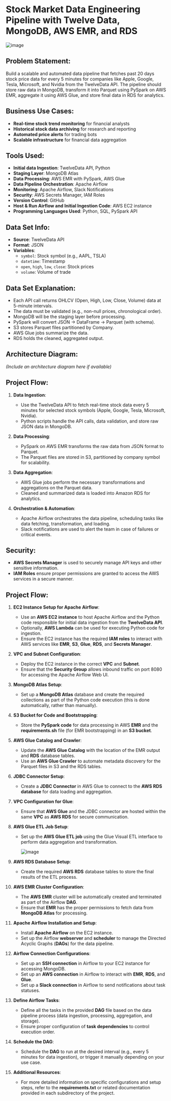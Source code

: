 # Stock Market Data Engineering Pipeline with Twelve Data, MongoDB, AWS EMR, and RDS

![image](https://github.com/user-attachments/assets/3b3d9cfb-0cb5-46c1-bfed-e6c1725698f0)


## Problem Statement:
Build a scalable and automated data pipeline that fetches past 20 days stock price data for every 5 minutes for companies like Apple, Google, Tesla, Microsoft, and Nvidia from the TwelveData API. The pipeline should store raw data in MongoDB, transform it into Parquet using PySpark on AWS EMR, aggregate it using AWS Glue, and store final data in RDS for analytics.

## Business Use Cases:
- **Real-time stock trend monitoring** for financial analysts
- **Historical stock data archiving** for research and reporting
- **Automated price alerts** for trading bots
- **Scalable infrastructure** for financial data aggregation

## Tools Used:
- **Initial data Ingestion**: TwelveData API, Python
- **Staging Layer**: MongoDB Atlas
- **Data Processing**: AWS EMR with PySpark, AWS Glue
- **Data Pipeline Orchestration**: Apache Airflow
- **Monitoring**: Apache Airflow, Slack Notifications
- **Security**: AWS Secrets Manager, IAM Roles
- **Version Control**: GitHub
- **Host & Run Airflow and Initial Ingestion Code**: AWS EC2 instance
- **Programming Languages Used**: Python, SQL, PySpark API

## Data Set Info:
- **Source**: TwelveData API
- **Format**: JSON
- **Variables**:
  - `symbol`: Stock symbol (e.g., AAPL, TSLA)
  - `datetime`: Timestamp
  - `open`, `high`, `low`, `close`: Stock prices
  - `volume`: Volume of trade

## Data Set Explanation:
- Each API call returns OHLCV (Open, High, Low, Close, Volume) data at 5-minute intervals.
- The data must be validated (e.g., non-null prices, chronological order).
- MongoDB will be the staging layer before processing.
- PySpark will convert JSON → DataFrame → Parquet (with schema).
- S3 stores Parquet files partitioned by Company.
- AWS Glue jobs summarize the data.
- RDS holds the cleaned, aggregated output.

## Architecture Diagram:
*(Include an architecture diagram here if available)*

## Project Flow:
1. **Data Ingestion**:
   - Use the TwelveData API to fetch real-time stock data every 5 minutes for selected stock symbols (Apple, Google, Tesla, Microsoft, Nvidia).
   - Python scripts handle the API calls, data validation, and store raw JSON data in MongoDB.

2. **Data Processing**:
   - PySpark on AWS EMR transforms the raw data from JSON format to Parquet.
   - The Parquet files are stored in S3, partitioned by company symbol for scalability.

3. **Data Aggregation**:
   - AWS Glue jobs perform the necessary transformations and aggregations on the Parquet data.
   - Cleaned and summarized data is loaded into Amazon RDS for analytics.

4. **Orchestration & Automation**:
   - Apache Airflow orchestrates the data pipeline, scheduling tasks like data fetching, transformation, and loading.
   - Slack notifications are used to alert the team in case of failures or critical events.

## Security:
- **AWS Secrets Manager** is used to securely manage API keys and other sensitive information.
- **IAM Roles** ensure proper permissions are granted to access the AWS services in a secure manner.


## Project Flow:

1. **EC2 Instance Setup for Apache Airflow**:
   - Use an **AWS EC2 instance** to host Apache Airflow and the Python code responsible for initial data ingestion from the **TwelveData API**.
   - Optionally, **AWS Lambda** can be used for executing Python code for ingestion.
   - Ensure the EC2 instance has the required **IAM roles** to interact with AWS services like **EMR**, **S3**, **Glue**, **RDS**, and **Secrets Manager**.

2. **VPC and Subnet Configuration**:
   - Deploy the EC2 instance in the correct **VPC** and **Subnet**.
   - Ensure that the **Security Group** allows inbound traffic on port 8080 for accessing the Apache Airflow Web UI.

3. **MongoDB Atlas Setup**:
   - Set up a **MongoDB Atlas** database and create the required collections as part of the Python code execution (this is done automatically, rather than manually).
   
4. **S3 Bucket for Code and Bootstrapping**:
   - Store the **PySpark code** for data processing in AWS **EMR** and the **requirements.sh** file (for EMR bootstrapping) in an **S3 bucket**.

5. **AWS Glue Catalog and Crawler**:
   - Update the **AWS Glue Catalog** with the location of the EMR output and **RDS** database tables.
   - Use an **AWS Glue Crawler** to automate metadata discovery for the Parquet files in S3 and the RDS tables.

6. **JDBC Connector Setup**:
   - Create a **JDBC Connector** in AWS Glue to connect to the **AWS RDS database** for data loading and aggregation.

7. **VPC Configuration for Glue**:
   - Ensure that **AWS Glue** and the JDBC connector are hosted within the same **VPC** as **AWS RDS** for secure communication.

8. **AWS Glue ETL Job Setup**:
   - Set up the **AWS Glue ETL job** using the Glue Visual ETL interface to perform data aggregation and transformation.
  
     ![image](https://github.com/user-attachments/assets/20d8180f-3639-436d-98cb-5c2e7a1a9873)


9. **AWS RDS Database Setup**:
   - Create the required **AWS RDS** database tables to store the final results of the ETL process.

10. **AWS EMR Cluster Configuration**:
    - The **AWS EMR** cluster will be automatically created and terminated as part of the Airflow **DAG**.
    - Ensure that **EMR** has the proper permissions to fetch data from **MongoDB Atlas** for processing.

11. **Apache Airflow Installation and Setup**:
    - Install **Apache Airflow** on the EC2 instance.
    - Set up the Airflow **webserver** and **scheduler** to manage the Directed Acyclic Graphs (**DAGs**) for the data pipeline.

12. **Airflow Connection Configurations**:
    - Set up an **SSH connection** in Airflow to your EC2 instance for accessing MongoDB.
    - Set up an **AWS connection** in Airflow to interact with **EMR**, **RDS**, and **Glue**.
    - Set up a **Slack connection** in Airflow to send notifications about task statuses.

13. **Define Airflow Tasks**:
    - Define all the tasks in the provided **DAG** file based on the data pipeline process (data ingestion, processing, aggregation, and storage).
    - Ensure proper configuration of **task dependencies** to control execution order.

14. **Schedule the DAG**:
    - Schedule the **DAG** to run at the desired interval (e.g., every 5 minutes for data ingestion), or trigger it manually depending on your use case.

15. **Additional Resources**:
    - For more detailed information on specific configurations and setup steps, refer to the **requirements.txt** or related documentation provided in each subdirectory of the project.




